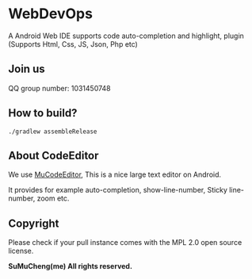 # WebDevOps

A Android Web IDE supports code auto-completion and highlight, plugin (Supports Html, Css, JS, Json,
Php etc)

## Join us

QQ group number: 1031450748

## How to build?

```shell
./gradlew assembleRelease
```

## About CodeEditor

We use [MuCodeEditor](https://github.com/MuChengTeam/MuCodeEditor), This is a nice large text editor
on Android.

It provides for example auto-completion, show-line-number, Sticky line-number, zoom etc.

## Copyright

Please check if your pull instance comes with the MPL 2.0 open source license.

**SuMuCheng(me) All rights reserved.**